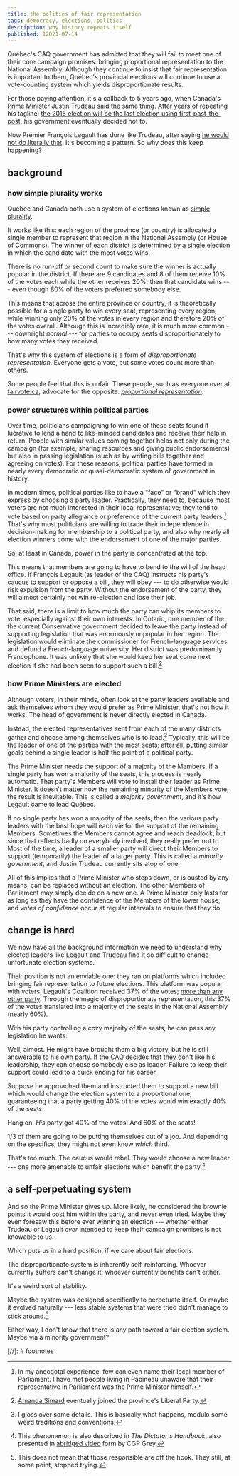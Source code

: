```yaml
---
title: the politics of fair representation
tags: democracy, elections, politics
description: why history repeats itself
published: 12021-07-14
---
```


Québec's CAQ government has admitted that they will fail to meet one of their core campaign promises: bringing proportional representation to the National Assembly. Although they continue to insist that fair representation is important to them, Québec's provincial elections will continue to use a vote-counting system which yields disproportionate results.

For those paying attention, it's a callback to 5 years ago, when Canada's Prime Minister Justin Trudeau said the same thing. After years of repeating his tagline: [the 2015 election will be the last election using first-past-the-post](https://www.youtube.com/watch?v=iQ102Adfm20), his government eventually decided not to.

Now Premier François Legault has done like Trudeau, after saying [he would not do literally that](https://www.journaldequebec.com/2018/09/10/legault-veut-une-election-proportionnelle-en-2022-je-ne-ferai-pas-comme-justin). It's becoming a pattern. So why does this keep happening?

## background

### how simple plurality works

Québec and Canada both use a system of elections known as [simple plurality](https://en.wikipedia.org/wiki/Plurality_voting).

It works like this: each region of the province (or country) is allocated a single member to represent that region in the National Assembly (or House of Commons). The winner of each district is determined by a single election in which the candidate with the most votes wins.

There is no run-off or second count to make sure the winner is actually popular in the district. If there are 9 candidates and 8 of them receive 10% of the votes each while the other receives 20%, then that candidate wins --- even though 80% of the voters preferred somebody else.

This means that across the entire province or country, it is theoretically possible for a single party to win every seat, representing every region, while winning only 20% of the votes in every region and therefore 20% of the votes overall. Although this is incredibly rare, it is much more common --- downright *normal* --- for parties to occupy seats disproportionately to how many votes they received. 

That's why this system of elections is a form of *disproportionate representation*. Everyone gets a vote, but some votes count more than others.

Some people feel that this is unfair. These people, such as everyone over at [fairvote.ca](https://fairvote.ca/), advocate for the opposite: *[proportional representation](https://en.wikipedia.org/wiki/Proportional_representation)*.

### power structures within political parties

Over time, politicians campaigning to win one of these seats found it lucrative to lend a hand to like-minded candidates and receive their help in return. People with similar values coming together helps not only during the campaign (for example, sharing resources and giving public endorsements) but also in passing legislation (such as by writing bills together and agreeing on votes). For these reasons, political parties have formed in nearly every democratic or quasi-democratic system of government in history.

In modern times, political parties like to have a "face" or "brand" which they express by choosing a party leader. Practically, they need to, because most voters are not much interested in their local representative; they tend to vote based on party allegiance or preference of the current party leaders.[^anecdote] That's why most politicians are willing to trade their independence in decision-making for membership to a political party, and also why nearly all election winners come with the endorsement of one of the major parties.

So, at least in Canada, power in the party is concentrated at the top.

This means that members are going to have to bend to the will of the head office. If François Legault (as leader of the CAQ) instructs his party's caucus to support or oppose a bill, they will obey --- to do otherwise would risk expulsion from the party. Without the endorsement of the party, they will almost certainly not win re-election and lose their job. 

That said, there is a limit to how much the party can whip its members to vote, especially against their own interests. In Ontario, one member of the the current Conservative government decided to leave the party instead of supporting legislation that was enormously unpopular in her region. The legislation would eliminate the commissioner for French-language services and defund a French-language university. Her district was predominantly Francophone. It was unlikely that she would keep her seat come next election if she had been seen to support such a bill.[^amandasimard]

### how Prime Ministers are elected

Although voters, in their minds, often look at the party leaders available and ask themselves whom they would prefer as Prime Minister, that's not how it works. The head of government is never directly elected in Canada.

Instead, the elected representatives sent from each of the many districts gather and choose among themselves who is to lead.[^queenofengland] Typically, this will be the leader of one of the parties with the most seats; after all, putting similar goals behind a single leader is half the point of a political party.

The Prime Minister needs the support of a majority of the Members. If a single party has won a majority of the seats, this process is nearly automatic. That party's Members will vote to install their leader as Prime Minister. It doesn't matter how the remaining minority of the Members vote; the result is inevitable. This is called a *majority government*, and it's how Legault came to lead Québec.

If no single party has won a majority of the seats, then the various party leaders with the best hope will each vie for the support of the remaining Members. Sometimes the Members cannot agree and reach deadlock, but since that reflects badly on everybody involved, they really prefer not to. Most of the time, a leader of a smaller party will direct their Members to support (temporarily) the leader of a larger party. This is called a *minority government*, and Justin Trudeau currently sits atop of one.

All of this implies that a Prime Minister who steps down, or is ousted by any means, can be replaced without an election. The other Members of Parliament may simply decide on a new one. A Prime Minister only lasts for as long as they have the confidence of the Members of the lower house, and *votes of confidence* occur at regular intervals to ensure that they do. 

## change is hard

We now have all the background information we need to understand why elected leaders like Legault and Trudeau find it so difficult to change unfortunate election systems.

Their position is not an enviable one: they ran on platforms which included bringing fair representation to future elections. This platform was popular with voters; Legault's Coalition received 37% of the votes; [more than any other party](https://en.wikipedia.org/wiki/2018_Quebec_general_election#Results). Through the magic of disproportionate representation, this 37% of the votes translated into a majority of the seats in the National Assembly (nearly 60%).

With his party controlling a cozy majority of the seats, he can pass any legislation he wants. 

Well, almost. He might have brought them a big victory, but he is still answerable to his own party. If the CAQ decides that they don't like his leadership, they can choose somebody else as leader. Failure to keep their support could lead to a quick ending for his career.

Suppose he approached them and instructed them to support a new bill which would change the election system to a proportional one, guaranteeing that a party getting 40% of the votes would win exactly 40% of the seats.

Hang on. *His* party got 40% of the votes! And 60% of the seats!

1/3 of them are going to be putting themselves out of a job. And depending on the specifics, they might not even know *which* third.

That's too much. The caucus would rebel. They would choose a new leader --- one more amenable to unfair elections which benefit the party.[^grey]

## a self-perpetuating system

And so the Prime Minister gives up. More likely, he considered the brownie points it would cost him within the party, and never even tried. Maybe they even foresaw this before ever winning an election --- whether either Trudeau or Legault *ever* intended to keep their campaign promises is not knowable to us.

Which puts us in a hard position, if we care about fair elections. 

The disproportionate system is inherently self-reinforcing. Whoever currently suffers can't change it; whoever currently benefits can't either.

It's a weird sort of stability.

Maybe the system was designed specifically to perpetuate itself. Or maybe it evolved naturally --- less stable systems that were tried didn't manage to stick around.[^responsibility]

Either way, I don't know that there is any path toward a fair election system. Maybe via a minority government?

[//]: # footnotes

[^amandasimard]: [Amanda Simard](https://en.wikipedia.org/wiki/Amanda_Simard) eventually joined the province's Liberal Party.

[^queenofengland]: I gloss over some details. This is basically what happens, modulo some weird traditions and conventions.

[^anecdote]: In my anecdotal experience, few can even name their local member of Parliament. I have met people living in Papineau unaware that their representative in Parliament was the Prime Minister himself.

[^grey]: This phenomenon is also described in *The Dictator's Handbook*, also presented in [abridged video](https://www.youtube.com/watch?v=rStL7niR7gs) form by CGP Grey.

[^responsibility]: This does not mean that those responsible are off the hook. They still, at some point, stopped trying.
